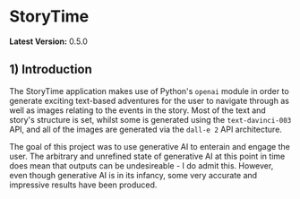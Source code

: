 # StoryTime
**Latest Version:** 0.5.0

## 1) Introduction
The StoryTime application makes use of Python's `openai` module in order to generate exciting text-based adventures for the user to navigate through as well as images relating to the events in the story. Most of the text and story's structure is set, whilst some is generated using the `text-davinci-003` API, and all of the images are generated via the `dall-e 2` API architecture.

The goal of this project was to use generative AI to enterain and engage the user. The arbitrary and unrefined state of generative AI at this point in time does mean that outputs can be undesireable - I do admit this. However, even though generative AI is in its infancy, some very accurate and impressive results have been produced. 
